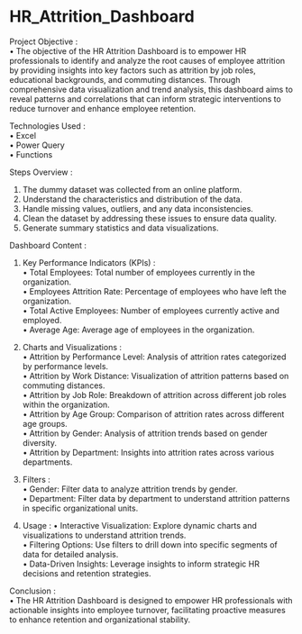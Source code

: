 # HR_Attrition_Dashboard

Project Objective :                                                                                                                                                                                            
  • The objective of the HR Attrition Dashboard is to empower HR professionals to identify and analyze the root causes of employee attrition by providing insights into key factors such as attrition by job 
    roles, educational backgrounds, and commuting distances. Through comprehensive data visualization and trend analysis, this dashboard aims to reveal patterns and correlations that can inform strategic 
    interventions to reduce turnover and enhance employee retention.                                                                                                                                   

Technologies Used :                                                                                                                                                                                           
  • Excel                                                                                                                                                                                                     
  • Power Query                                                                                                                                                                                               
  • Functions                                                                                                                                                                                                 

Steps Overview :
   1) The dummy dataset was collected from an online platform.
   2) Understand the characteristics and distribution of the data.
   3) Handle missing values, outliers, and any data inconsistencies.
   4) Clean the dataset by addressing these issues to ensure data quality.
   5) Generate summary statistics and data visualizations.

Dashboard Content :                                                                                                                                                                                           
   1) Key Performance Indicators (KPIs) :                                                                                                                                                                     
      • Total Employees:     Total number of employees currently in the organization.                                                                                                                         
      • Employees Attrition Rate: Percentage of employees who have left the organization.                                                                                                                    
      • Total Active Employees: Number of employees currently active and employed.                                                                                                                          
      • Average Age: Average age of employees in the organization.
      
   3) Charts and Visualizations :                                                                                                                                                                            
      • Attrition by Performance Level: Analysis of attrition rates categorized by performance levels.                                                                                                      
      • Attrition by Work Distance: Visualization of attrition patterns based on commuting distances.                                                                                                         
      • Attrition by Job Role: Breakdown of attrition across different job roles within the organization.                                                                                                    
      • Attrition by Age Group: Comparison of attrition rates across different age groups.                                                                                                                  
      • Attrition by Gender: Analysis of attrition trends based on gender diversity.                                                                                                                        
      • Attrition by Department: Insights into attrition rates across various departments.
        
   5) Filters :                                                                                                                                                                                            
      • Gender: Filter data to analyze attrition trends by gender.                                                                                                                                          
      • Department: Filter data by department to understand attrition patterns in specific organizational units.                                                                                                    
   6) Usage :                                                                                                                                                                                                       • Interactive Visualization: Explore dynamic charts and visualizations to understand attrition trends.                                                                                                  
      • Filtering Options: Use filters to drill down into specific segments of data for detailed analysis.                                                                                                  
      • Data-Driven Insights: Leverage insights to inform strategic HR decisions and retention strategies.                                                                                                    

  Conclusion :                                                                                                                                                                                            
      • The HR Attrition Dashboard is designed to empower HR professionals with actionable insights into employee turnover, facilitating proactive measures to enhance retention and organizational stability.
